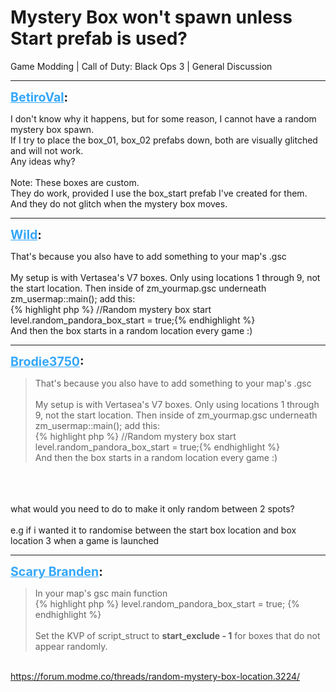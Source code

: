 # Mystery Box won't spawn unless Start prefab is used?
Game Modding | Call of Duty: Black Ops 3 | General Discussion

---
<strong style="font-size: 1.4em;"><span style="text-decoration: underline;text-decoration-color: #34a7f9;"><span style="color:#34a7f9;">BetiroVal</span></span>:</strong>

<p>I don&#39;t know why it happens, but for some reason, I cannot have a random mystery box spawn.<br />If I try to place the box_01, box_02 prefabs down, both are visually glitched and will not work.<br />Any ideas why?<br /><br />Note: These boxes are custom.<br />They do work, provided I use the box_start prefab I&#39;ve created for them.<br />And they do not glitch when the mystery box moves.</p>

---
<strong style="font-size: 1.4em;"><span style="text-decoration: underline;text-decoration-color: #34a7f9;"><span style="color:#34a7f9;">Wild</span></span>:</strong>

<p>That&#39;s because you also have to add something to your map&#39;s .gsc<br /><br />My setup is with Vertasea&#39;s V7 boxes. Only using locations 1 through 9, not the start location. Then inside of zm_yourmap.gsc underneath zm_usermap::main(); add this:<br />{% highlight php %}
//Random mystery box start
    level.random_pandora_box_start = true;{% endhighlight %}
<br />And then the box starts in a random location every game :)</p>

---
<strong style="font-size: 1.4em;"><span style="text-decoration: underline;text-decoration-color: #34a7f9;"><span style="color:#34a7f9;">Brodie3750</span></span>:</strong>

<p><blockquote>That&#39;s because you also have to add something to your map&#39;s .gsc<br /><br />My setup is with Vertasea&#39;s V7 boxes. Only using locations 1 through 9, not the start location. Then inside of zm_yourmap.gsc underneath zm_usermap::main(); add this:<br />{% highlight php %}
//Random mystery box start
    level.random_pandora_box_start = true;{% endhighlight %}
<br />And then the box starts in a random location every game :)<br /></blockquote><br /><br /><br />what would you need to do to make it only random between 2 spots?<br /><br />e.g if i wanted it to randomise between the start box location and box location 3 when a game is launched</p>

---
<strong style="font-size: 1.4em;"><span style="text-decoration: underline;text-decoration-color: #34a7f9;"><span style="color:#34a7f9;">Scary Branden</span></span>:</strong>

<p><blockquote>In your map&#39;s gsc main function<br />{% highlight php %}
level.random_pandora_box_start = true;
{% endhighlight %}
<br /><br />Set the KVP of script_struct to <strong>start_exclude - 1</strong> for boxes that do not appear randomly.<br /></blockquote><br /><a href="https://forum.modme.co/threads/random-mystery-box-location.3224/">https://forum.modme.co/threads/random-mystery-box-location.3224/</a></p>
